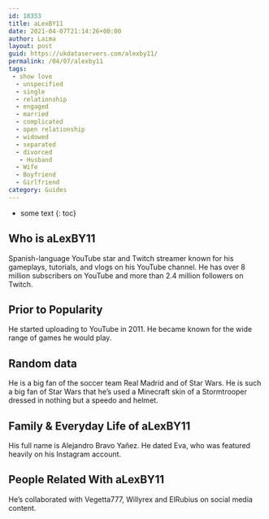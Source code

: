 ```yaml
---
id: 18353
title: aLexBY11
date: 2021-04-07T21:14:26+00:00
author: Laima
layout: post
guid: https://ukdataservers.com/alexby11/
permalink: /04/07/alexby11
tags:
 - show love
  - unspecified
  - single
  - relationship
  - engaged
  - married
  - complicated
  - open relationship
  - widowed
  - separated
  - divorced
   - Husband
  - Wife
  - Boyfriend
  - Girlfriend
category: Guides
---
```


* some text
{: toc}


## Who is aLexBY11
                  
                  
                  
Spanish-language YouTube star and Twitch streamer known for his gameplays, tutorials, and vlogs on his YouTube channel. He has over 8 million subscribers on YouTube and more than 2.4 million followers on Twitch.
                  
              
            
              
            
                
                
                
## Prior to Popularity
                  
                  
                  
He started uploading to YouTube in 2011. He became known for the wide range of games he would play.
                  
              
            
              
            
                
                
                
## Random data
                  
                  
                  
He is a big fan of the soccer team Real Madrid and of Star Wars. He is such a big fan of Star Wars that he&#8217;s used a Minecraft skin of a Stormtrooper dressed in nothing but a speedo and helmet.
                  
              
            
              
            
                
                
                
## Family & Everyday Life of aLexBY11
                  
                  
                  
His full name is Alejandro Bravo Yañez. He dated Eva, who was featured heavily on his Instagram account.
                  
              
            
              
            
                
                
                
## People Related With aLexBY11
                  
                  
                  
He&#8217;s collaborated with Vegetta777, Willyrex and ElRubius on social media content.
                  
              
            
              
            
                
              
            
              
              
            
            
              
            
          
          
          